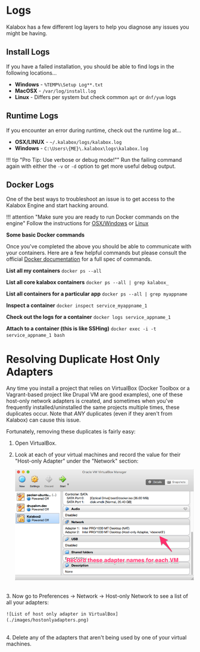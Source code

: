 Logs
====

Kalabox has a few different log layers to help you diagnose any issues you might be having.

Install Logs
------------

If you have a failed installation, you should be able to find logs in the following locations...

* **Windows** - `%TEMP%\Setup Log**.txt`
* **MacOSX** - `/var/log/install.log`
* **Linux** - Differs per system but check common `apt` or `dnf/yum` logs

Runtime Logs
------------

If you encounter an error during runtime, check out the runtime log at...

  * **OSX/LINUX** - `~/.kalabox/logs/kalabox.log`
  * **Windows** - `C:\Users\{ME}\.kalabox\logs\kalabox.log`

!!! tip "Pro Tip: Use verbose or debug mode!""
    Run the failing command again with either the `-v` or `-d` option to get more useful debug output.

Docker Logs
-----------

One of the best ways to troubleshoot an issue is to get access to the Kalabox Engine and start hacking around.

!!! attention "Make sure you are ready to run Docker commands on the engine"
    Follow the instructions for [OSX/Windows](./general/engine/#engine-for-osxwin) or [Linux](./general/engine/#engine-for-linux)

**Some basic Docker commands**

Once you've completed the above you should be able to communicate with your containers. Here are a few helpful commands but please consult the official [Docker documentation](https://docs.docker.com/engine/) for a full spec of commands.

**List all my containers**
`docker ps --all`

**List all core kalabox containers**
`docker ps --all | grep kalabox_`

**List all containers for a particular app**
`docker ps --all | grep myappname`

**Inspect a container**
`docker inspect service_myappname_1`

**Check out the logs for a container**
`docker logs service_appname_1`

**Attach to a container (this is like SSHing)**
`docker exec -i -t service_appname_1 bash`

Resolving Duplicate Host Only Adapters
======================================

Any time you install a project that relies on VirtualBox (Docker Toolbox or a Vagrant-based project like Drupal VM are good examples), one of these host-only network adapters is created, and sometimes when you've frequently installed/uninstalled the same projects multiple times, these duplicates occur. Note that *ANY* duplicates (even if they aren't from Kalabox) can cause this issue.

Fortunately, removing these duplicates is fairly easy:

1. Open VirtualBox.

2. Look at each of your virtual machines and record the value for their "Host-only Adapter" under the "Network" section:

    ![Kalabox2 in VirtualBox](./images/kalabox2vb.png)
<br>
3. Now go to Preferences -> Network -> Host-only Network to see a list of all your adapters:

    ![List of host only adapter in VirtualBox](./images/hostonlyadapters.png)
<br>
4. Delete any of the adapters that aren't being used by one of your virtual machines.
